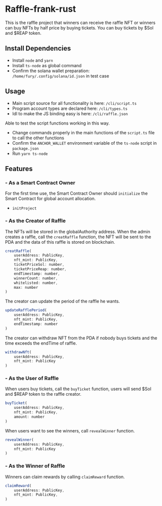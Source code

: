 # Raffle-frank-rust
This is the raffle project that winners can receive the raffle NFT or winners can buy NFTs by half price by buying tickets. You can buy tickets by $Sol and $REAP token.

## Install Dependencies
- Install `node` and `yarn`
- Install `ts-node` as global command
- Confirm the solana wallet preparation: `/home/fury/.config/solana/id.json` in test case

## Usage
- Main script source for all functionality is here: `/cli/script.ts`
- Program account types are declared here: `/cli/types.ts`
- Idl to make the JS binding easy is here: `/cli/raffle.json`

Able to test the script functions working in this way.
- Change commands properly in the main functions of the `script.ts` file to call the other functions
- Confirm the `ANCHOR_WALLET` environment variable of the `ts-node` script in `package.json`
- Run `yarn ts-node`

## Features

### - As a Smart Contract Owner
For the first time use, the Smart Contract Owner should `initialize` the Smart Contract for global account allocation.
- `initProject`


### - As the Creator of Raffle
The NFTs will be stored in the globalAuthority address.
When the admin creates a raffle, call the `creatRaffle` function, the NFT will be sent to the PDA and the data of this raffle is stored on blockchain.
```js
creatRaffle(
    userAddress: PublicKey,
    nft_mint: PublicKey,
    ticketPriceSol: number,
    ticketPriceReap: number,
    endTimestamp: number,
    winnerCount: number,
    whitelisted: number,
    max: number
)
```

The creator can update the period of the raffle he wants.
```js
updateRafflePeriod(
    userAddress: PublicKey,
    nft_mint: PublicKey,
    endTimestamp: number
)
```

The creator can withdraw NFT from the PDA if nobody buys tickets and the time exceeds the endTime of raffle. 
```js
withdrawNft(
    userAddress: PublicKey,
    nft_mint: PublicKey
)
```

### - As the User of Raffle
When users buy tickets, call the `buyTicket` function, users will send $Sol and $REAP token to the raffle creator.
```js
buyTicket(
    userAddress: PublicKey,
    nft_mint: PublicKey,
    amount: number
)
```

When users want to see the winners, call `revealWinner` function.
```js
revealWinner(
    userAddress: PublicKey,
    nft_mint: PublicKey
)
```

### - As the Winner of Raffle
Winners can claim rewards by calling `claimReward` function.
```js
claimReward(
    userAddress: PublicKey,
    nft_mint: PublicKey,
)
```
